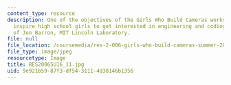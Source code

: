 ```yaml
---
content_type: resource
description: One of the objectives of the Girls Who Build Cameras workshop was to
  inspire high school girls to get interested in engineering and coding. Courtesy
  of Jon Barron, MIT Lincoln Laboratory.
file: null
file_location: /coursemedia/res-2-006-girls-who-build-cameras-summer-2016/9e921b5987f3df5431114d38146b1356_RES2006SU16_11.jpg
file_type: image/jpeg
resourcetype: Image
title: RES2006SU16_11.jpg
uid: 9e921b59-87f3-df54-3111-4d38146b1356
---
```

